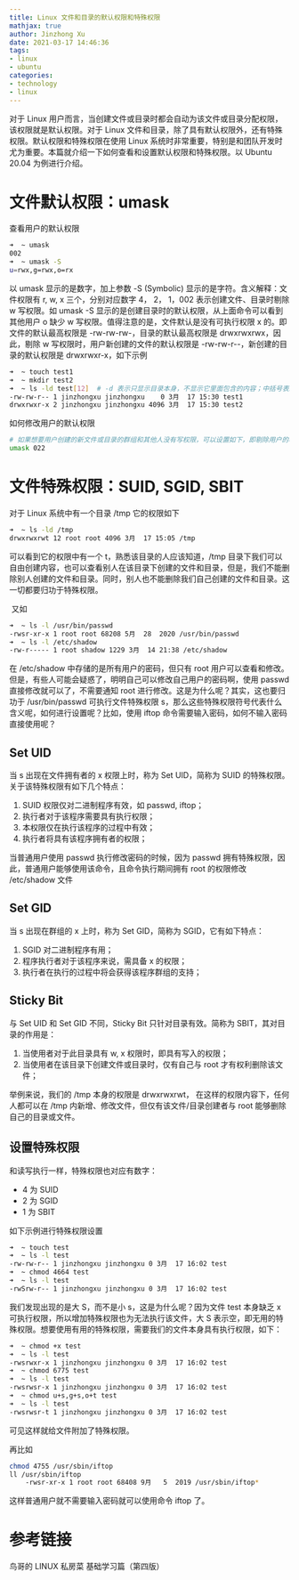 ```yaml
---
title: Linux 文件和目录的默认权限和特殊权限
mathjax: true
author: Jinzhong Xu
date: 2021-03-17 14:46:36
tags:
- linux
- ubuntu
categories:
- technology
- linux
---
```


对于 Linux 用户而言，当创建文件或目录时都会自动为该文件或目录分配权限，该权限就是默认权限。对于 Linux 文件和目录，除了具有默认权限外，还有特殊权限。默认权限和特殊权限在使用 Linux 系统时非常重要，特别是和团队开发时尤为重要。本篇就介绍一下如何查看和设置默认权限和特殊权限。以 Ubuntu 20.04 为例进行介绍。

<!--more-->

# 文件默认权限：**umask**

查看用户的默认权限

```bash
➜  ~ umask
002
➜  ~ umask -S
u=rwx,g=rwx,o=rx
```

以 umask 显示的是数字，加上参数 -S (Symbolic) 显示的是字符。含义解释：文件权限有 r, w, x 三个，分别对应数字 4， 2， 1，002 表示创建文件、目录时剔除 w 写权限。如 umask -S 显示的是创建目录时的默认权限，从上面命令可以看到其他用户 o 缺少 w 写权限。值得注意的是，文件默认是没有可执行权限 x 的。即文件的默认最高权限是 -rw-rw-rw-，目录的默认最高权限是 drwxrwxrwx，因此，剔除 w 写权限时，用户新创建的文件的默认权限是 -rw-rw-r--，新创建的目录的默认权限是 drwxrwxr-x，如下示例

```bash
➜  ~ touch test1
➜  ~ mkdir test2
➜  ~ ls -ld test[12]  # -d 表示只显示目录本身，不显示它里面包含的内容；中括号表示中间有个指定的字符，而不是任意字符，任意字符用 *
-rw-rw-r-- 1 jinzhongxu jinzhongxu    0 3月  17 15:30 test1
drwxrwxr-x 2 jinzhongxu jinzhongxu 4096 3月  17 15:30 test2
```

如何修改用户的默认权限

```bash
# 如果想要用户创建的新文件或目录的群组和其他人没有写权限，可以设置如下，即剔除用户的写权限
umask 022
```

# 文件特殊权限：**SUID, SGID, SBIT**

对于 Linux 系统中有一个目录 /tmp 它的权限如下

```bash
➜  ~ ls -ld /tmp
drwxrwxrwt 12 root root 4096 3月  17 15:05 /tmp
```

可以看到它的权限中有一个 t，熟悉该目录的人应该知道，/tmp 目录下我们可以自由创建内容，也可以查看别人在该目录下创建的文件和目录，但是，我们不能删除别人创建的文件和目录。同时，别人也不能删除我们自己创建的文件和目录。这一切都要归功于特殊权限。

​	又如

```bash
➜  ~ ls -l /usr/bin/passwd
-rwsr-xr-x 1 root root 68208 5月  28  2020 /usr/bin/passwd
➜  ~ ls -l /etc/shadow
-rw-r----- 1 root shadow 1229 3月  14 21:38 /etc/shadow
```

在 /etc/shadow 中存储的是所有用户的密码，但只有 root 用户可以查看和修改。但是，有些人可能会疑惑了，明明自己可以修改自己用户的密码啊，使用 passwd 直接修改就可以了，不需要通知 root 进行修改。这是为什么呢？其实，这也要归功于 /usr/bin/passwd 可执行文件特殊权限 s，那么这些特殊权限符号代表什么含义呢，如何进行设置呢？比如，使用 iftop 命令需要输入密码，如何不输入密码直接使用呢？

## Set UID

当 s 出现在文件拥有者的 x 权限上时，称为 Set UID，简称为 SUID 的特殊权限。关于该特殊权限有如下几个特点：

1. SUID 权限仅对二进制程序有效，如 passwd, iftop；
2. 执行者对于该程序需要具有执行权限；
3. 本权限仅在执行该程序的过程中有效；
4. 执行者将具有该程序拥有者的权限；

当普通用户使用 passwd 执行修改密码的时候，因为 passwd 拥有特殊权限，因此，普通用户能够使用该命令，且命令执行期间拥有 root 的权限修改 /etc/shadow 文件

## Set GID

当 s 出现在群组的 x 上时，称为 Set GID，简称为 SGID，它有如下特点：

1. SGID 对二进制程序有用；
2. 程序执行者对于该程序来说，需具备 x 的权限；
3. 执行者在执行的过程中将会获得该程序群组的支持；

## Sticky Bit

与 Set UID 和 Set GID 不同，Sticky Bit 只针对目录有效。简称为 SBIT，其对目录的作用是：

1. 当使用者对于此目录具有 w, x 权限时，即具有写入的权限；
2. 当使用者在该目录下创建文件或目录时，仅有自己与 root 才有权利删除该文件；

举例来说，我们的 /tmp 本身的权限是 drwxrwxrwt， 在这样的权限内容下，任何人都可以在 /tmp 内新增、修改文件，但仅有该文件/目录创建者与 root 能够删除自己的目录或文件。

## 设置特殊权限

和读写执行一样，特殊权限也对应有数字：

- 4 为 SUID
- 2 为 SGID
- 1 为 SBIT

如下示例进行特殊权限设置

```bash
➜  ~ touch test
➜  ~ ls -l test
-rw-rw-r-- 1 jinzhongxu jinzhongxu 0 3月  17 16:02 test
➜  ~ chmod 4664 test
➜  ~ ls -l test
-rwSrw-r-- 1 jinzhongxu jinzhongxu 0 3月  17 16:02 test
```

我们发现出现的是大 S，而不是小 s，这是为什么呢？因为文件 test 本身缺乏 x 可执行权限，所以增加特殊权限也为无法执行该文件，大 S 表示空，即无用的特殊权限。想要使用有用的特殊权限，需要我们的文件本身具有执行权限，如下：

```bash
➜  ~ chmod +x test
➜  ~ ls -l test
-rwsrwxr-x 1 jinzhongxu jinzhongxu 0 3月  17 16:02 test
➜  ~ chmod 6775 test
➜  ~ ls -l test
-rwsrwsr-x 1 jinzhongxu jinzhongxu 0 3月  17 16:02 test
➜  ~ chmod u+s,g+s,o+t test
➜  ~ ls -l test
-rwsrwsr-t 1 jinzhongxu jinzhongxu 0 3月  17 16:02 test
```

可见这样就给文件附加了特殊权限。

再比如

```bash
chmod 4755 /usr/sbin/iftop
ll /usr/sbin/iftop
	-rwsr-xr-x 1 root root 68408 9月   5  2019 /usr/sbin/iftop*
```

这样普通用户就不需要输入密码就可以使用命令 iftop 了。

# 参考链接

鸟哥的 LINUX 私房菜 基础学习篇（第四版）